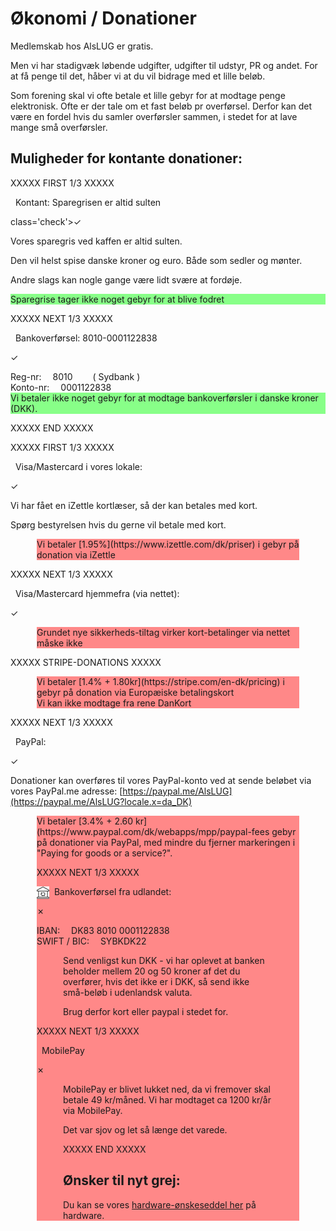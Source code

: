 # Økonomi / Donationer

Medlemskab hos AlsLUG er gratis.

Men vi har stadigvæk løbende udgifter, udgifter til udstyr, PR og andet.
For at få penge til det, håber vi at du vil bidrage med et lille beløb.

Som forening skal vi ofte betale et lille gebyr for at modtage penge elektronisk.
Ofte er der tale om et fast beløb pr overførsel.
Derfor kan det være en fordel hvis du samler overførsler sammen, i stedet for at lave mange små overførsler.

## Muligheder for kontante donationer:

<style>
	.fees,no-fees	{ margin-left:3em; margin-right:3em; }
	.fees   	{ background:#ff8888; }
	.no-fees   	{ background:#88ff88; }
	.reg-nr:before		{ margin-right:1em;	content:'Reg-nr: ';	}
	.reg-nr:after		{ padding-left:2em;	content:'( Sydbank )';	}
	.konto-nr:before	{ margin-right:1em;	content:'Konto-nr:';	}
	.iban:before		{ margin-right:1em;	content:'IBAN:';	}
	.swift:before		{ margin-right:1em;	content:'SWIFT / BIC:';	}
	.li_nk:after { content:"&#11008;"}
</style>

XXXXX FIRST 1/3 XXXXX

<i class="fas fa-piggy-bank"></i> &nbsp; Kontant: Sparegrisen er altid sulten		<div> class='check'>&check;</div>

Vores sparegris ved kaffen er altid sulten.

Den vil helst spise danske kroner og euro. Både som sedler og mønter.

Andre slags kan nogle gange være lidt svære at fordøje.

<div class='no-fees'>Sparegrise tager ikke noget gebyr for at blive fodret</div>

XXXXX NEXT 1/3 XXXXX

<i class="fas fa-university"></i>  &nbsp; Bankoverførsel: 8010-0001122838		<div class='check'>&check;</div>

<div class='reg-nr'	>	8010		</div>

<div class='konto-nr'	>	0001122838	</div>

<div class='no-fees'>Vi betaler ikke noget gebyr for at modtage bankoverførsler i danske kroner (DKK).</div>


XXXXX END XXXXX

XXXXX FIRST 1/3 XXXXX

<i class="fas fa-credit-card"></i> &nbsp; Visa/Mastercard i vores lokale:		<div class='check'>&check;</div>

Vi har fået en iZettle kortlæser, så der kan betales med kort.

Spørg bestyrelsen hvis du gerne vil betale med kort.

<div class='fees'>Vi betaler [1.95%](https://www.izettle.com/dk/priser) i gebyr på donation via iZettle</div>
	
XXXXX NEXT 1/3 XXXXX

<i class="fas fa-credit-card"></i> &nbsp; Visa/Mastercard hjemmefra (via nettet):	<div class='check'>&check;</div>

<div class='fees'>Grundet nye sikkerheds-tiltag virker kort-betalinger via nettet måske ikke</div>

XXXXX STRIPE-DONATIONS XXXXX

<div class='fees'>Vi betaler [1.4% + 1.80kr](https://stripe.com/en-dk/pricing) i gebyr på donation via Europæiske betalingskort</div>

<div class='fees'>Vi kan ikke modtage fra rene DanKort</div>

XXXXX NEXT 1/3 XXXXX

<i class="fab fa-paypal"></i> &nbsp; PayPal: 								<div class='check'>&check;</div>

Donationer kan overføres til vores PayPal-konto ved at sende beløbet via vores PayPal.me adresse: [https://paypal.me/AlsLUG](https://paypal.me/AlsLUG?locale.x=da_DK)

<div class='fees'>Vi betaler [3.4% + 2.60 kr](https://www.paypal.com/dk/webapps/mpp/paypal-fees gebyr på donationer via PayPal,
med mindre du fjerner markeringen i "Paying for goods or a service?".

XXXXX NEXT 1/3 XXXXX

<img src='/images/bank-20.png' style='float:left;' /> &nbsp; Bankoverførsel fra udlandet:			<div class='cross'>&cross;</div>

<div class='iban'	>	DK83 8010 0001122838	</div>

<div class='swift'	>	SYBKDK22		</div>

<div class='fees'>

Send venligst kun DKK - vi har oplevet at banken beholder mellem 20 og 50 kroner af det du overfører, hvis det ikke er i DKK, så send ikke
små-beløb i udenlandsk valuta.
	
Brug derfor kort eller paypal i stedet for.

</div>

XXXXX NEXT 1/3 XXXXX

<span class='strikeout'>

<i class="fas fa-mobile-alt"></i> &nbsp; MobilePay						<div class='cross'>&cross;</div>

<div class='fees'>

MobilePay er blivet lukket ned, da vi fremover skal betale 49 kr/måned. Vi har modtaget ca 1200 kr/år via MobilePay.

Det var sjov og let så længe det varede.

</span>

XXXXX END XXXXX

## Ønsker til nyt grej:

Du kan se vores [hardware-ønskeseddel her](/medlemskab/onsker-til-nyt-grej.md) på hardware.
